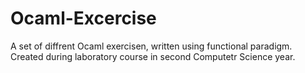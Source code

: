 # Ocaml-Excercise
A set of diffrent Ocaml exercisen, written using functional paradigm.
Created during laboratory course in second Computetr Science year.

